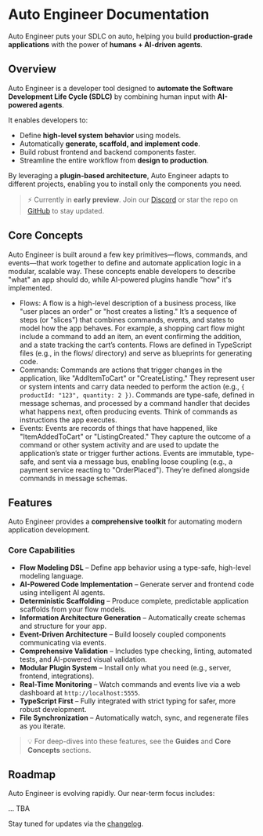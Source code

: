 # Auto Engineer Documentation

Auto Engineer puts your SDLC on auto, helping you build **production-grade applications** with the power of **humans + AI-driven agents**.

## Overview

Auto Engineer is a developer tool designed to **automate the Software Development Life Cycle (SDLC)** by combining human input with **AI-powered agents**.

It enables developers to:

- Define **high-level system behavior** using models.
- Automatically **generate, scaffold, and implement code**.
- Build robust frontend and backend components faster.
- Streamline the entire workflow from **design to production**.

By leveraging a **plugin-based architecture**, Auto Engineer adapts to different projects, enabling you to install only the components you need.

> ⚡ Currently in **early preview**. Join our [Discord](https://discord.gg/B8BKcKMRm8) or star the repo on [GitHub](https://github.com/SamHatoum/auto-engineer) to stay updated.

## Core Concepts

Auto Engineer is built around a few key primitives—flows, commands, and events—that work together to define and automate application logic in a modular, scalable way. These concepts enable developers to describe "what" an app should do, while AI-powered plugins handle "how" it's implemented.

- Flows: A flow is a high-level description of a business process, like "user places an order" or "host creates a listing." It’s a sequence of steps (or "slices") that combines commands, events, and states to model how the app behaves. For example, a shopping cart flow might include a command to add an item, an event confirming the addition, and a state tracking the cart’s contents. Flows are defined in TypeScript files (e.g., in the flows/ directory) and serve as blueprints for generating code.
- Commands: Commands are actions that trigger changes in the application, like "AddItemToCart" or "CreateListing." They represent user or system intents and carry data needed to perform the action (e.g., `{ productId: "123", quantity: 2 })`. Commands are type-safe, defined in message schemas, and processed by a command handler that decides what happens next, often producing events. Think of commands as instructions the app executes.
- Events: Events are records of things that have happened, like "ItemAddedToCart" or "ListingCreated." They capture the outcome of a command or other system activity and are used to update the application’s state or trigger further actions. Events are immutable, type-safe, and sent via a message bus, enabling loose coupling (e.g., a payment service reacting to "OrderPlaced"). They’re defined alongside commands in message schemas.

## Features

Auto Engineer provides a **comprehensive toolkit** for automating modern application development.

### Core Capabilities

- **Flow Modeling DSL** – Define app behavior using a type-safe, high-level modeling language.
- **AI-Powered Code Implementation** – Generate server and frontend code using intelligent AI agents.
- **Deterministic Scaffolding** – Produce complete, predictable application scaffolds from your flow models.
- **Information Architecture Generation** – Automatically create schemas and structure for your app.
- **Event-Driven Architecture** – Build loosely coupled components communicating via events.
- **Comprehensive Validation** – Includes type checking, linting, automated tests, and AI-powered visual validation.
- **Modular Plugin System** – Install only what you need (e.g., server, frontend, integrations).
- **Real-Time Monitoring** – Watch commands and events live via a web dashboard at `http://localhost:5555`.
- **TypeScript First** – Fully integrated with strict typing for safer, more robust development.
- **File Synchronization** – Automatically watch, sync, and regenerate files as you iterate.

> 💡 For deep-dives into these features, see the **Guides** and **Core Concepts** sections.

## Roadmap

Auto Engineer is evolving rapidly. Our near-term focus includes:

... TBA

Stay tuned for updates via the [changelog](../CHANGELOG.md).
